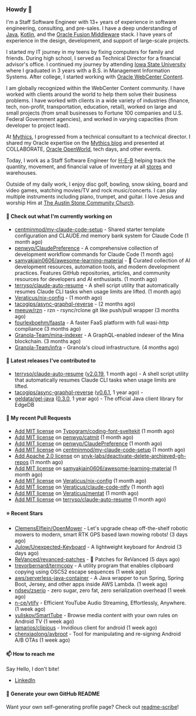 ### Howdy 👋

I'm a Staff Software Engineer with 13+ years of experience in software engineering, consulting, and pre-sales. I have a deep understanding of [Java](https://www.oracle.com/java/), [Kotlin](https://kotlinlang.org/), and the [Oracle Fusion Middleware](https://www.oracle.com/middleware/) stack. I have years of experience in the design, development, and support of large-scale projects.

I started my IT journey in my teens by fixing computers for family and friends. During high school, I served as Technical Director for a financial advisor's office. I continued my journey by attending [Iowa State University](https://www.iastate.edu/) where I graduated in 3 years with a B.S. in Management Information Systems. After college, I started working with [Oracle WebCenter Content](https://docs.oracle.com/en/middleware/webcenter/content/12.2.1.4/).

I am globally recognized within the WebCenter Content community. I have worked with clients around the world to help them solve their business problems. I have worked with clients in a wide variety of industries (finance, tech, non-profit, transportation, education, retail), worked on large and small projects (from small businesses to Fortune 100 companies and U.S. Federal Government agencies), and worked in varying capacities (from developer to project lead).

At [Mythics](https://www.mythics.com/), I progressed from a technical consultant to a technical director. I shared my Oracle expertise on the [Mythics blog](https://mythics.com/blog/) and presented at COLLABORATE, [Oracle OpenWorld](https://www.oracle.com/cloudworld/), tech days, and other events.

Today, I work as a Staff Software Engineer for [H-E-B](https://digital.heb.com/) helping track the quantity, movement, and financial value of inventory at all [stores](https://heb.com/store-locations) and warehouses.

Outside of my daily work, I enjoy disc golf, bowling, snow skiing, board and video games, watching movies/TV and rock music/concerts. I can play multiple instruments including piano, trumpet, and guitar. I love Jesus and worship Him at [The Austin Stone Community Church](https://austinstone.org/).

#### 👷 Check out what I'm currently working on

- [centminmod/my-claude-code-setup](https://github.com/centminmod/my-claude-code-setup) - Shared starter template configuration and CLAUDE.md memory bank system for Claude Code (1 month ago)
- [penwyp/ClaudePreference](https://github.com/penwyp/ClaudePreference) - A comprehensive collection of development workflow commands for Claude Code (1 month ago)
- [samyakjain0606/awesome-learning-material](https://github.com/samyakjain0606/awesome-learning-material) - 🧪 Curated collection of AI development resources, automation tools, and modern development practices. Features GitHub repositories, articles, and community resources for developers and AI enthusiasts. (1 month ago)
- [terryso/claude-auto-resume](https://github.com/terryso/claude-auto-resume) - A shell script utility that automatically resumes Claude CLI tasks when usage limits are lifted. (1 month ago)
- [Veraticus/nix-config](https://github.com/Veraticus/nix-config) -  (1 month ago)
- [tacogips/async-graphql-reverse](https://github.com/tacogips/async-graphql-reverse) -  (2 months ago)
- [meeuw/rzn](https://github.com/meeuw/rzn) - rzn - rsync/rclone git like push/pull wrapper (3 months ago)
- [fourlexboehm/faasta](https://github.com/fourlexboehm/faasta) - A faster FaaS platform with full wasi-http compliance (3 months ago)
- [Granola-Team/mina-indexer](https://github.com/Granola-Team/mina-indexer) - A GraphQL-enabled indexer of the Mina blockchain. (3 months ago)
- [Granola-Team/infra](https://github.com/Granola-Team/infra) - Granola&#39;s cloud infrastructure. (4 months ago)

#### 🔭 Latest releases I've contributed to

- [terryso/claude-auto-resume](https://github.com/terryso/claude-auto-resume) ([v2.0.19](https://github.com/terryso/claude-auto-resume/releases/tag/v2.0.19), 1 month ago) - A shell script utility that automatically resumes Claude CLI tasks when usage limits are lifted.
- [tacogips/async-graphql-reverse](https://github.com/tacogips/async-graphql-reverse) ([v0.6.1](https://github.com/tacogips/async-graphql-reverse/releases/tag/v0.6.1), 1 year ago) - 
- [geldata/gel-java](https://github.com/geldata/gel-java) ([0.3.0](https://github.com/geldata/gel-java/releases/tag/0.3.0), 1 year ago) - The official Java client library for EdgeDB

#### 🔨 My recent Pull Requests

- [Add MIT license](https://github.com/Typogram/coding-font-sveltekit/pull/1) on [Typogram/coding-font-sveltekit](https://github.com/Typogram/coding-font-sveltekit) (1 month ago)
- [Add MIT license](https://github.com/penwyp/catmit/pull/15) on [penwyp/catmit](https://github.com/penwyp/catmit) (1 month ago)
- [Add MIT license](https://github.com/penwyp/ClaudePreference/pull/2) on [penwyp/ClaudePreference](https://github.com/penwyp/ClaudePreference) (1 month ago)
- [Add MIT license](https://github.com/centminmod/my-claude-code-setup/pull/1) on [centminmod/my-claude-code-setup](https://github.com/centminmod/my-claude-code-setup) (1 month ago)
- [Add Apache 2.0 license](https://github.com/snyk-labs/deactivate-delete-archieved-gh-repos/pull/1) on [snyk-labs/deactivate-delete-archieved-gh-repos](https://github.com/snyk-labs/deactivate-delete-archieved-gh-repos) (1 month ago)
- [Add MIT license](https://github.com/samyakjain0606/awesome-learning-material/pull/1) on [samyakjain0606/awesome-learning-material](https://github.com/samyakjain0606/awesome-learning-material) (1 month ago)
- [Add MIT license](https://github.com/Veraticus/nix-config/pull/5) on [Veraticus/nix-config](https://github.com/Veraticus/nix-config) (1 month ago)
- [Add MIT license](https://github.com/Veraticus/claude-code-ntfy/pull/2) on [Veraticus/claude-code-ntfy](https://github.com/Veraticus/claude-code-ntfy) (1 month ago)
- [Add MIT license](https://github.com/Veraticus/mentat/pull/3) on [Veraticus/mentat](https://github.com/Veraticus/mentat) (1 month ago)
- [Add MIT license](https://github.com/terryso/claude-auto-resume/pull/10) on [terryso/claude-auto-resume](https://github.com/terryso/claude-auto-resume) (1 month ago)

#### ⭐ Recent Stars

- [ClemensElflein/OpenMower](https://github.com/ClemensElflein/OpenMower) - Let&#39;s upgrade cheap off-the-shelf robotic mowers to modern, smart RTK GPS based lawn mowing robots! (3 days ago)
- [Julow/Unexpected-Keyboard](https://github.com/Julow/Unexpected-Keyboard) - A lightweight keyboard for Android (3 days ago)
- [ReVanced/revanced-patches](https://github.com/ReVanced/revanced-patches) - 🧩 Patches for ReVanced (5 days ago)
- [trevorbernard/termcopy](https://github.com/trevorbernard/termcopy) - A utility program that enables clipboard copying using OSC52 escape sequences (1 week ago)
- [aws/serverless-java-container](https://github.com/aws/serverless-java-container) - A Java wrapper to run Spring, Spring Boot, Jersey, and other apps inside AWS Lambda. (1 week ago)
- [ndsev/zserio](https://github.com/ndsev/zserio) - zero sugar, zero fat, zero serialization overhead (1 week ago)
- [n-ce/ytify](https://github.com/n-ce/ytify) - Efficient YouTube Audio Streaming, Effortlessly, Anywhere. (1 week ago)
- [yuliskov/SmartTube](https://github.com/yuliskov/SmartTube) - Browse media content with your own rules on Android TV (1 week ago)
- [lamarios/clipious](https://github.com/lamarios/clipious) - Invidious client for android (1 week ago)
- [chenxiaolong/avbroot](https://github.com/chenxiaolong/avbroot) - Tool for manipulating and re-signing Android A/B OTAs (1 week ago)

#### 📫 How to reach me

Say Hello, I don't bite!

- [LinkedIn](https://www.linkedin.com/in/jonathanhult/)

#### 📖 Generate your own GitHub README

Want your own self-generating profile page? Check out [readme-scribe](https://github.com/muesli/readme-scribe)!
